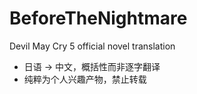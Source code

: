 # BeforeTheNightmare
Devil May Cry 5 official novel translation

* 日语 → 中文，概括性而非逐字翻译
* 纯粹为个人兴趣产物，禁止转载

